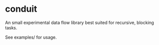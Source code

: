 conduit
===

An small experimental data flow library best suited for recursive, blocking tasks.

See examples/ for usage.
